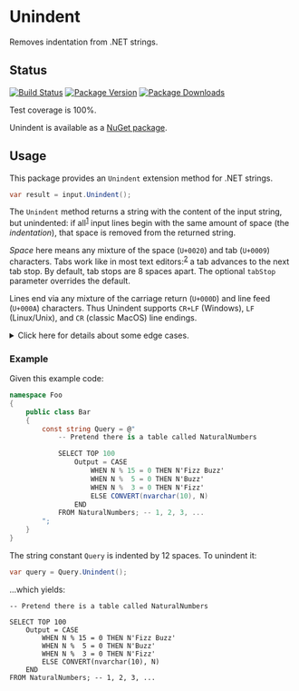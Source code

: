 # Unindent

Removes indentation from .NET strings.

## Status

[![Build Status](https://github.com/sharpjs/Unindent/workflows/Build/badge.svg)](https://github.com/sharpjs/Unindent/actions)
[![Package Version](https://img.shields.io/nuget/v/Unindent.svg)](https://www.nuget.org/packages/Unindent)
[![Package Downloads](https://img.shields.io/nuget/dt/Unindent.svg)](https://www.nuget.org/packages/Unindent)

Test coverage is 100%.

Unindent is available as a [NuGet package](https://www.nuget.org/packages/Unindent).

## Usage

This package provides an `Unindent` extension method for .NET strings.

```csharp
var result = input.Unindent();
```

The `Unindent` method returns a string with the content of the input string,
but unindented: if all<sup>[1](#blank-lines)</sup> input lines begin with the
same amount of space (the *indentation*), that space is removed from the
returned string.

*Space* here means any mixture of the space (`U+0020`) and tab (`U+0009`)
characters.  Tabs work like in most text editors:<sup>[2](#split-tabs)</sup> a
tab advances to the next tab stop.  By default, tab stops are 8 spaces apart.
The optional `tabStop` parameter overrides the default.

Lines end via any mixture of the carriage return (`U+000D`) and line feed
(`U+000A`) characters.  Thus Unindent supports `CR+LF` (Windows), `LF`
(Linux/Unix), and `CR` (classic MacOS) line endings.

<details>
<summary>Click here for details about some edge cases.</summary>

- <sup><a id="blank-lines">1</a></sup> Unindent ignores *blank* lines (those
  containing only space) when discovering indentation in the input string, but
  the method still removes indentation from blank lines that have it.  See
  [this test](https://github.com/sharpjs/Unindent/blob/4bad5c2249c4e4a4a4976ede12799e0d825bca61/Unindent.Tests/StringExtensionsTests.cs#L155-L158)
  for an example.

- <sup><a id="split-tabs">2</a></sup> If a tab character jumps past the
  computed indentation width, that tab is replaced by space characters in order
  to preserve column alignments present in the input string.  See
  [this test](https://github.com/sharpjs/Unindent/blob/4bad5c2249c4e4a4a4976ede12799e0d825bca61/Unindent.Tests/StringExtensionsTests.cs#L215)
  for an example.

- If the input string ends with trailing space, Unindent removes that space.
  See [this test](https://github.com/sharpjs/Unindent/blob/4bad5c2249c4e4a4a4976ede12799e0d825bca61/Unindent.Tests/StringExtensionsTests.cs#L155-L158)
  for an example.

</details>

### Example

Given this example code:

```csharp
namespace Foo
{
    public class Bar
    {
        const string Query = @"
            -- Pretend there is a table called NaturalNumbers

            SELECT TOP 100
                Output = CASE
                    WHEN N % 15 = 0 THEN N'Fizz Buzz'
                    WHEN N %  5 = 0 THEN N'Buzz'
                    WHEN N %  3 = 0 THEN N'Fizz'
                    ELSE CONVERT(nvarchar(10), N)
                END
            FROM NaturalNumbers; -- 1, 2, 3, ...
        ";
    }
}
```

The string constant `Query` is indented by 12 spaces.  To unindent it:

```csharp
var query = Query.Unindent();
```

...which yields:

```
-- Pretend there is a table called NaturalNumbers

SELECT TOP 100
    Output = CASE
        WHEN N % 15 = 0 THEN N'Fizz Buzz'
        WHEN N %  5 = 0 THEN N'Buzz'
        WHEN N %  3 = 0 THEN N'Fizz'
        ELSE CONVERT(nvarchar(10), N)
    END
FROM NaturalNumbers; -- 1, 2, 3, ...
```
